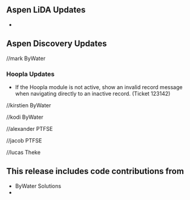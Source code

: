 ## Aspen LiDA Updates
- 

## Aspen Discovery Updates
//mark ByWater
### Hoopla Updates
- If the Hoopla module is not active, show an invalid record message when navigating directly to an inactive record. (Ticket 123142)

//kirstien ByWater

//kodi ByWater

//alexander PTFSE

//jacob PTFSE

//lucas Theke


## This release includes code contributions from
- ByWater Solutions
- 